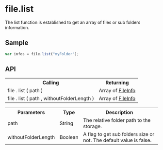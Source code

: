 <H1>file.list</H1>

The list function is established to get an array of files or sub folders information.

<h2>Sample</h2>

```javascript
var infos = file.list("myFolder");
```

<h2>API</h2>

<table>
<tr><th>Calling</th><th>Returning</th></tr>
<tr><td>file . list ( path )</td><td>Array of <a href="file.FileInfo.md">FileInfo</a></td></tr>
<tr><td>file . list ( path , withoutFolderLength )</td><td>Array of <a href="file.FileInfo.md">FileInfo</a></td></tr>
</table>


<table>
<tr><th>Parameters</th><th>Type</th><th>Description</th></tr>
<tr><td>path</td><td>String</td><td>The relative folder path to the storage.</td></tr>
<tr><td>withoutFolderLength</td><td>Boolean</td><td>A flag to get sub folders size or not. The default value is false.</td></tr>
</table>
